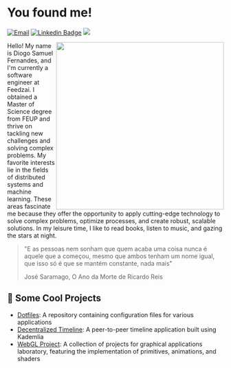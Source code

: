 # You found me!

[![Email](https://img.shields.io/badge/-Outlook-blue?style=for-the-badge&logo=microsoftoutlook&logoColor=white)](diogosamuelfernandes@outlook.com) 
[![Linkedin Badge](https://img.shields.io/badge/-LinkedIn-blue?style=for-the-badge&logo=Linkedin&logoColor=white)](https://www.linkedin.com/in/diogosamuel/) 
![](https://komarev.com/ghpvc/?username=Samuuuh&style=for-the-badge&label=Profile+Views)

<img align='right' src='./images/kimi-no-na-wa.gif' width='390'>

Hello! My name is Diogo Samuel Fernandes, and I'm currently a software engineer at Feedzai. I obtained a Master of Science degree from FEUP and thrive on tackling new challenges and solving complex problems. My favorite interests lie in the fields of distributed systems and machine learning. These areas fascinate me because they offer the opportunity to apply cutting-edge technology to solve complex problems, optimize processes, and create robust, scalable solutions. In my leisure time, I like to read books, listen to music, and gazing the stars at night.

> "E as pessoas nem sonham que quem acaba uma coisa nunca é aquele que a começou, mesmo que ambos tenham um nome igual, que isso só é que se mantém constante, nada mais"
> 
> José Saramago, O Ano da Morte de Ricardo Reis

## 🌱 Some Cool Projects
- [Dotfiles](https://github.com/Samuuuh/dotfiles): A repository containing configuration files for various applications
- [Decentralized Timeline](https://github.com/Samuuuh/sdle-decentralized-timeline): A peer-to-peer timeline application built using Kademlia
- [WebGL Project](https://github.com/Samuuuh/feup-laig): A collection of projects for graphical applications laboratory, featuring the implementation of primitives, animations, and shaders
